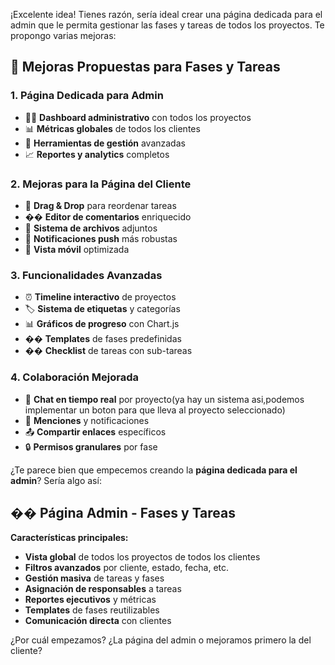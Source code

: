 ¡Excelente idea! Tienes razón, sería ideal crear una página dedicada para el admin que le permita gestionar las fases y tareas de todos los proyectos. Te propongo varias mejoras:

## 🚀 **Mejoras Propuestas para Fases y Tareas**

### 1. **Página Dedicada para Admin** 
- 👨‍💼 **Dashboard administrativo** con todos los proyectos
- 📊 **Métricas globales** de todos los clientes
- 🔧 **Herramientas de gestión** avanzadas
- 📈 **Reportes y analytics** completos

### 2. **Mejoras para la Página del Cliente**
- 🎯 **Drag & Drop** para reordenar tareas
- �� **Editor de comentarios** enriquecido
- 📎 **Sistema de archivos** adjuntos
- 🔔 **Notificaciones push** más robustas
- 📱 **Vista móvil** optimizada

### 3. **Funcionalidades Avanzadas**
- ⏰ **Timeline interactivo** de proyectos
- 🏷️ **Sistema de etiquetas** y categorías
- 📊 **Gráficos de progreso** con Chart.js
- �� **Templates** de fases predefinidas
- �� **Checklist** de tareas con sub-tareas

### 4. **Colaboración Mejorada**
- 💬 **Chat en tiempo real** por proyecto(ya hay un sistema asi,podemos implementar un boton para que lleva al proyecto seleccionado)
- 👥 **Menciones** y notificaciones
- 📤 **Compartir enlaces** específicos
- 🔒 **Permisos granulares** por fase

¿Te parece bien que empecemos creando la **página dedicada para el admin**? Sería algo así:

## �� **Página Admin - Fases y Tareas**

**Características principales:**
- **Vista global** de todos los proyectos de todos los clientes
- **Filtros avanzados** por cliente, estado, fecha, etc.
- **Gestión masiva** de tareas y fases
- **Asignación de responsables** a tareas
- **Reportes ejecutivos** y métricas
- **Templates** de fases reutilizables
- **Comunicación directa** con clientes

¿Por cuál empezamos? ¿La página del admin o mejoramos primero la del cliente?